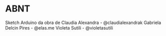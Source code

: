 # ABNT
 Sketch Arduino da obra de
 Claudia Alexandra - @claudialexandrak
 Gabriela Delcin Pires - @elas.me
 Violeta Sutili - @violetasutili
